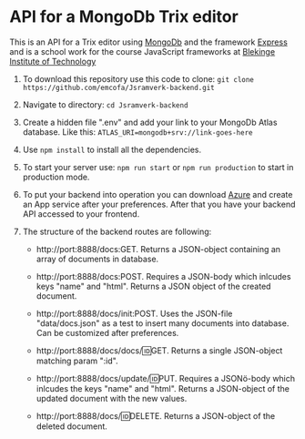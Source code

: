 # API for a MongoDb Trix editor

This is an API for a Trix editor using [MongoDb](https://www.mongodb.com/) and the framework [Express](https://expressjs.com/) and is a school work for the course JavaScript frameworks at [Blekinge Institute of Technology](https://www.bth.se/utbildning/program-och-kurser/pagwg/)

1. To download this repository use this code to clone: 
`git clone https://github.com/emcofa/Jsramverk-backend.git`

1. Navigate to directory: 
`cd Jsramverk-backend`

1. Create a hidden file ".env" and add your link to your MongoDb Atlas database. Like this:
`ATLAS_URI=mongodb+srv://link-goes-here`

1. Use 
`npm install`
to install all the dependencies.

2. To start your server use: 
`npm run start` 
or 
`npm run production`
to start in production mode.

3. To put your backend into operation you can download [Azure](https://azure.microsoft.com/en-us/) and create an App service after your preferences. After that you have your backend API accessed to your frontend.

4. The structure of the backend routes are following:

   - http://port:8888/docs:GET. Returns a JSON-object containing an array of documents in database.
  
   - http://port:8888/docs:POST. Requires a JSON-body which inlcudes keys "name" and "html". Returns a JSON object of the created document.
  
   - http://port:8888/docs/init:POST. Uses the JSON-file "data/docs.json" as a test to insert many documents into database. Can be customized after preferences.

   - http://port:8888/docs/docs/:id:GET. Returns a single JSON-object matching param ":id".

   - http://port:8888/docs/update/:id:PUT. Requires a JSONö-body which inlcudes the keys "name" and "html". Returns a JSON-object of the updated document with the new values.

   -  http://port:8888/docs/:id:DELETE. Returns a JSON-object of the deleted document.
